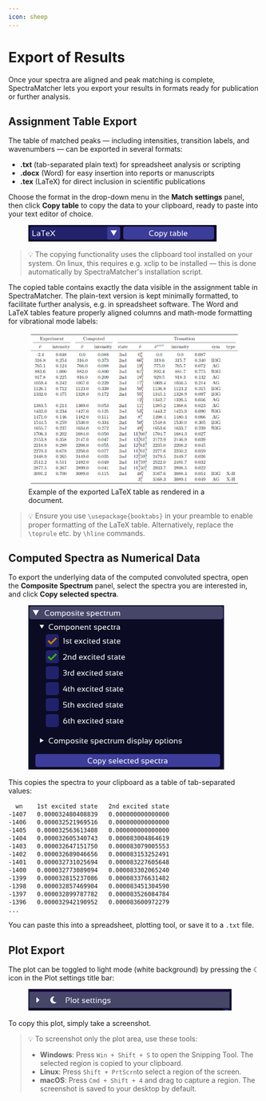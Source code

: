 ```yaml
---
icon: sheep
---
```


# Export of Results

Once your spectra are aligned and peak matching is complete, SpectraMatcher lets you export your results in formats ready for publication or further analysis.

## Assignment Table Export

The table of matched peaks — including intensities, transition labels, and wavenumbers — can be exported in several formats:

- **.txt** (tab-separated plain text) for spreadsheet analysis or scripting
- **.docx** (Word) for easy insertion into reports or manuscripts
- **.tex** (LaTeX) for direct inclusion in scientific publications

Choose the format in the drop-down menu in the **Match settings** panel, then click **Copy table** to copy the data to your clipboard, ready to paste into your text editor of choice.

<figure><img src=".gitbook/assets/copy_table_menu.png" alt="Copy table button"></figure>

> 💡 The copying functionality uses the clipboard tool installed on your system. On linux, this requires e.g. xclip to be installed — this is done automatically by SpectraMatcher's installation script.

The copied table contains exactly the data visible in the assignment table in SpectraMatcher. The plain-text version is kept minimally formatted, to facilitate further analysis, e.g. in spreadsheet software.
The Word and LaTeX tables feature properly aligned columns and math-mode formatting for vibrational mode labels:
<figure><img src=".gitbook/assets/latex_table.png" alt="Rendered LaTeX table output"><figcaption>Example of the exported LaTeX table as rendered in a document.</figcaption></figure>

> 💡 Ensure you use `\usepackage{booktabs}` in your preamble to enable proper formatting of the LaTeX table. Alternatively, replace the `\toprule` etc. by `\hline` commands.

## Computed Spectra as Numerical Data

To export the underlying data of the computed convoluted spectra, open the **Composite Spectrum** panel, select the spectra you are interested in, and click **Copy selected spectra**.

<figure><img src=".gitbook/assets/copy_spectra.png" alt="Copy spectra button"></figure>

This copies the spectra to your clipboard as a table of tab-separated values:

```
  wn	1st excited state	2nd excited state
-1407	0.000032480408839	0.000000000000000
-1406	0.000032521969516	0.000000000000000
-1405	0.000032563613408	0.000000000000000
-1404	0.000032605340743	0.000083004864619
-1403	0.000032647151750	0.000083079005553
-1402	0.000032689046656	0.000083153252491
-1401	0.000032731025694	0.000083227605648
-1400	0.000032773089094	0.000083302065240
-1399	0.000032815237086	0.000083376631482
-1398	0.000032857469904	0.000083451304590
-1397	0.000032899787782	0.000083526084784
-1396	0.000032942190952	0.000083600972279
...
```

You can paste this into a spreadsheet, plotting tool, or save it to a `.txt` file.

## Plot Export

The plot can be toggled to light mode (white background) by pressing the ☾ icon in the Plot settings title bar:

<figure><img src=".gitbook/assets/moon.png" alt="Light/Dark mode"></figure>

To copy this plot, simply take a screenshot.

> 💡 To screenshot only the plot area, use these tools:
> - **Windows**: Press `Win + Shift + S` to open the Snipping Tool. The selected region is copied to your clipboard.
> - **Linux**: Press `Shift + PrtScrn`to select a region of the screen.
> - **macOS**: Press `Cmd + Shift + 4` and drag to capture a region. The screenshot is saved to your desktop by default.

